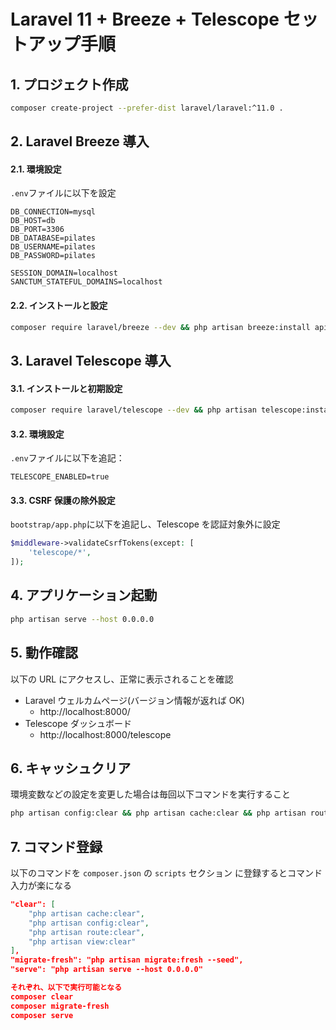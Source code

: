 # Laravel 11 + Breeze + Telescope セットアップ手順

## 1. プロジェクト作成

```bash
composer create-project --prefer-dist laravel/laravel:^11.0 .
```

## 2. Laravel Breeze 導入

#### 2.1. 環境設定

`.env`ファイルに以下を設定

```
DB_CONNECTION=mysql
DB_HOST=db
DB_PORT=3306
DB_DATABASE=pilates
DB_USERNAME=pilates
DB_PASSWORD=pilates

SESSION_DOMAIN=localhost
SANCTUM_STATEFUL_DOMAINS=localhost
```

#### 2.2. インストールと設定

```bash
composer require laravel/breeze --dev && php artisan breeze:install api && php artisan migrate
```

## 3. Laravel Telescope 導入

#### 3.1. インストールと初期設定

```bash
composer require laravel/telescope --dev && php artisan telescope:install && php artisan migrate
```

#### 3.2. 環境設定

`.env`ファイルに以下を追記：

```
TELESCOPE_ENABLED=true
```

#### 3.3. CSRF 保護の除外設定

`bootstrap/app.php`に以下を追記し、Telescope を認証対象外に設定

```php
$middleware->validateCsrfTokens(except: [
    'telescope/*',
]);
```

## 4. アプリケーション起動

```bash
php artisan serve --host 0.0.0.0
```

## 5. 動作確認

以下の URL にアクセスし、正常に表示されることを確認

- Laravel ウェルカムページ(バージョン情報が返れば OK)
  - http://localhost:8000/
- Telescope ダッシュボード
  - http://localhost:8000/telescope

## 6. キャッシュクリア

環境変数などの設定を変更した場合は毎回以下コマンドを実行すること

```bash
php artisan config:clear && php artisan cache:clear && php artisan route:clear && php artisan view:clear
```

## 7. コマンド登録

以下のコマンドを `composer.json` の `scripts` セクション に登録するとコマンド入力が楽になる

```json
"clear": [
    "php artisan cache:clear",
    "php artisan config:clear",
    "php artisan route:clear",
    "php artisan view:clear"
],
"migrate-fresh": "php artisan migrate:fresh --seed",
"serve": "php artisan serve --host 0.0.0.0"
```

```json
それぞれ、以下で実行可能となる
composer clear
composer migrate-fresh
composer serve
```
